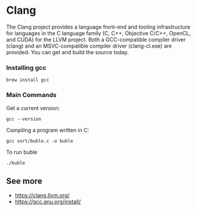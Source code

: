 # Clang

The Clang project provides a language front-end and tooling infrastructure for languages in the C language family (C, C++, Objective C/C++, OpenCL, and CUDA) for the LLVM project. Both a GCC-compatible compiler driver (clang) and an MSVC-compatible compiler driver (clang-cl.exe) are provided. You can get and build the source today.

### Installing gcc
```
brew install gcc
```

### Main Commands

Get a current version:
```
gcc --version
```

Compiling a program written in C:
```
gcc sort/buble.c -o buble
```

To run buble
```
./buble
```


## See more
- https://clang.llvm.org/
- https://gcc.gnu.org/install/